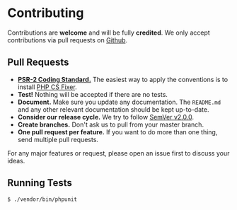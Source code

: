 # Contributing

Contributions are **welcome** and will be fully **credited**. We only accept contributions via pull requests on [Github](https://github.com/tpg/larave-image-renderer).

## Pull Requests

- **[PSR-2 Coding Standard.](https://github.com/php-fig/fig-standards/blob/master/accepted/PSR-2-coding-style-guide.md)** The easiest way to apply the conventions is to install [PHP CS Fixer](https://github.com/FriendsOfPHP/PHP-CS-Fixer).
- **Test!** Nothing will be accepted if there are no tests.
- **Document.** Make sure you update any documentation. The `README.md` and any other relevant documentation should be kept up-to-date.
- **Consider our release cycle.** We try to follow [SemVer v2.0.0](http://semver.org/).
- **Create branches.** Don't ask us to pull from your master branch.
- **One pull request per feature.** If you want to do more than one thing, send multiple pull requests.

For any major features or request, please open an issue first to discuss your ideas.

## Running Tests

```bash
$ ./vendor/bin/phpunit
```
